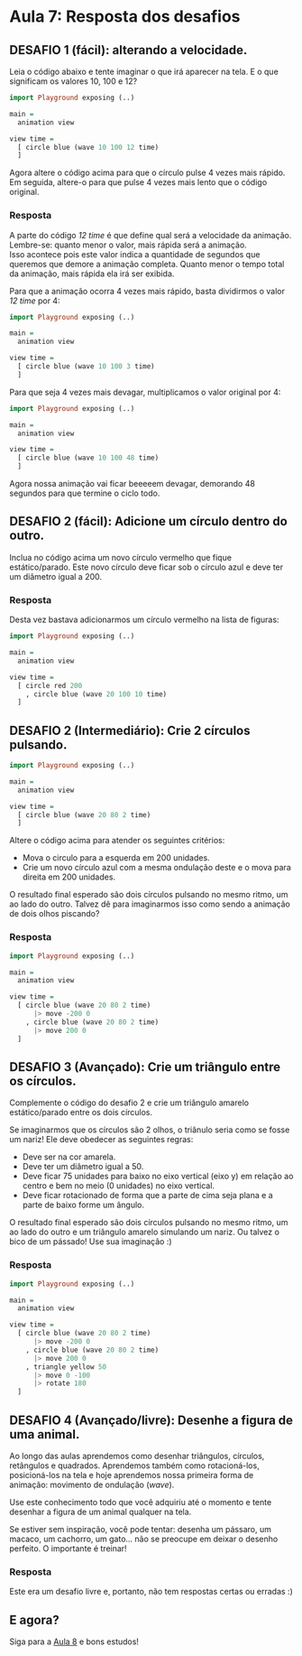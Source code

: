 # Aula 7: Resposta dos desafios

## DESAFIO 1 (fácil): alterando a velocidade.

Leia o código abaixo e tente imaginar o que irá aparecer na tela. 
E o que significam os valores 10, 100 e 12?

```haskell
import Playground exposing (..)

main =
  animation view

view time =
  [ circle blue (wave 10 100 12 time)
  ]
```

Agora altere o código acima para que o círculo pulse 4 vezes mais rápido.  
Em seguida, altere-o para que pulse 4 vezes mais lento que o código original.  

### Resposta

A parte do código *12 time* é que define qual será a velocidade da
animação. Lembre-se: quanto menor o valor, mais rápida será a animação.  
Isso acontece pois este valor indica a quantidade de segundos que
queremos que demore a animação completa. Quanto menor o tempo total
da animação, mais rápida ela irá ser exibida.

Para que a animação ocorra 4 vezes mais rápido, basta dividirmos 
o valor *12 time* por 4:

```haskell
import Playground exposing (..)

main =
  animation view

view time =
  [ circle blue (wave 10 100 3 time)
  ]
```

Para que seja 4 vezes mais devagar, multiplicamos o valor original
por 4:

```haskell
import Playground exposing (..)

main =
  animation view

view time =
  [ circle blue (wave 10 100 48 time)
  ]
```

Agora nossa animação vai ficar beeeeem devagar, demorando 48 segundos
para que termine o ciclo todo.

## DESAFIO 2 (fácil): Adicione um círculo dentro do outro.

Inclua no código acima um novo círculo vermelho que fique estático/parado.
Este novo círculo deve ficar sob o círculo azul e deve ter um diâmetro
igual a 200.

### Resposta

Desta vez bastava adicionarmos um círculo vermelho na lista de figuras:

```haskell
import Playground exposing (..)

main =
  animation view

view time =
  [ circle red 200
    , circle blue (wave 20 100 10 time)
  ]
```

## DESAFIO 2 (Intermediário): Crie 2 círculos pulsando.

```haskell
import Playground exposing (..)

main =
  animation view

view time =
  [ circle blue (wave 20 80 2 time)
  ]
```

Altere o código acima para atender os seguintes critérios:  
- Mova o circulo para a esquerda em 200 unidades.  
- Crie um novo círculo azul com a mesma ondulação deste e o
mova para direita em 200 unidades.  

O resultado final esperado são dois círculos pulsando no
mesmo ritmo, um ao lado do outro. Talvez dê para imaginarmos
isso como sendo a animação de dois olhos piscando?

### Resposta

```haskell
import Playground exposing (..)

main =
  animation view

view time =
  [ circle blue (wave 20 80 2 time)
      |> move -200 0
    , circle blue (wave 20 80 2 time)
      |> move 200 0
  ]
```

## DESAFIO 3 (Avançado): Crie um triângulo entre os círculos.

Complemente o código do desafio 2 e crie um triângulo amarelo
estático/parado entre os dois círculos. 

Se imaginarmos que os círculos são 2 olhos, o triânulo seria
como se fosse um nariz! Ele deve obedecer as seguintes regras:  
- Deve ser na cor amarela.  
- Deve ter um diâmetro igual a 50.  
- Deve ficar 75 unidades para baixo no eixo vertical (eixo y)
em relação ao centro e bem no meio (0 unidades) no eixo vertical.  
- Deve ficar rotacionado de forma que a parte de cima seja
plana e a parte de baixo forme um ângulo.

O resultado final esperado são dois círculos pulsando no
mesmo ritmo, um ao lado do outro e um triângulo amarelo
simulando um nariz. Ou talvez o bico de um pássado!
Use sua imaginação :)

### Resposta

```haskell
import Playground exposing (..)

main =
  animation view

view time =
  [ circle blue (wave 20 80 2 time)
      |> move -200 0
    , circle blue (wave 20 80 2 time)
      |> move 200 0
    , triangle yellow 50
      |> move 0 -100
      |> rotate 180
  ]
```

## DESAFIO 4 (Avançado/livre): Desenhe a figura de uma animal.

Ao longo das aulas aprendemos como desenhar triângulos, círculos,
retângulos e quadrados. Aprendemos também como rotacioná-los,
posicioná-los na tela e hoje aprendemos nossa primeira forma
de animação: movimento de ondulação (*wave*).

Use este conhecimento todo que você adquiriu até o momento e
tente desenhar a figura de um animal qualquer na tela. 

Se estiver sem inspiração, você pode tentar: desenha um pássaro,
um macaco, um cachorro, um gato... não se preocupe em deixar
o desenho perfeito. O importante é treinar!

### Resposta

Este era um desafio livre e, portanto, não tem respostas
certas ou erradas :)

## E agora?

Siga para a [Aula 8](/aula_8.html) e bons estudos!
